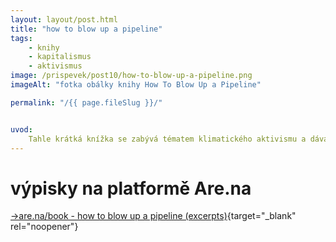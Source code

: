 ```yaml
---
layout: layout/post.html
title: "how to blow up a pipeline"
tags: 
    - knihy
    - kapitalismus
    - aktivismus
image: /prispevek/post10/how-to-blow-up-a-pipeline.png
imageAlt: "fotka obálky knihy How To Blow Up a Pipeline"

permalink: "/{{ page.fileSlug }}/"


uvod: 
    Tahle krátká knížka se zabývá tématem klimatického aktivismu a dává ho do historického kontextu jiných sociálních hnutí. Primárně se zabývá konceptem non-violence (tedy ne-násilí) a jak se k tomuto tématu stavěli historické osobnosti a události. Andreas Malm si klade otázku, zda je odpor, který nyní klimatické hnutí klade velkému fosilnímu průmyslu dostatečný a efektivní.
---
```

# výpisky na platformě Are.na

[→are.na/book - how to blow up a pipeline (excerpts)](https://www.are.na/daniel-weber-ybsgvbdwtz4/book-how-to-blow-up-a-pipeline-excerpts){target="_blank" rel="noopener"}

<div id="content-collection"></div>

<script src="https://cdn.jsdelivr.net/npm/axios/dist/axios.min.js"></script>
<script src="/script/arena-fetch-book.js"></script> <!-- odkaz na kod ktery taha data z areny od nejstarších -->

<script>
    const ARENA_API_URL = 'https://api.are.na/v2/channels/book-how-to-blow-up-a-pipeline-excerpts?per=100&page=1';
    fetchArenaData(ARENA_API_URL); // Call the function to fetch and display content
</script>

